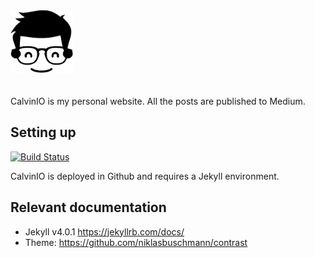 
<div>
    <img width="100" height="100" src="assets/img/logo.svg">
</div>
<br/><br/>
CalvinIO is my personal website. All the posts are published to Medium.

## Setting up

[![Build Status](https://travis-ci.org/dwyl/esta.svg?branch=master)](https://www.tranduycanh.com)

CalvinIO is deployed in Github and requires a Jekyll environment.


## Relevant documentation
 * Jekyll v4.0.1 https://jekyllrb.com/docs/
 * Theme: https://github.com/niklasbuschmann/contrast
 
